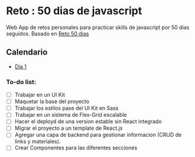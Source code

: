 # Reto : 50 dias de javascript

Web App de retos personales para practicar skills de javascript por 50 dias seguidos. Basado en [Reto 50 dias](https://github.com/hernan066/Reto-50-dias)

## Calendario

* [Dia 1](https://github.com/malvabombom/Reto-50-dias-de-javascript/tree/main/01-challenge)



### To-do list:

* [ ] Trabajar en un UI Kit
* [ ] Maquetar la base del proyecto
* [ ] Trabajar los estilos pase del UI Kit en Sass
* [ ] Trabajar en un sistema de Flex-Grid escalable
* [ ] Hacer el deployd de una version estable sin React integrado
* [ ] Migrar el proyecto a un template de React.js
* [ ] Agregar una capa de backend para gestionar informacion (CRUD de links y materiales).
* [ ] Crear Componentes para las diferentes secciones
